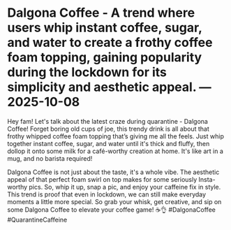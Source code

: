 # Dalgona Coffee - A trend where users whip instant coffee, sugar, and water to create a frothy coffee foam topping, gaining popularity during the lockdown for its simplicity and aesthetic appeal. — 2025-10-08

Hey fam! Let's talk about the latest craze during quarantine - Dalgona Coffee! Forget boring old cups of joe, this trendy drink is all about that frothy whipped coffee foam topping that’s giving me all the feels. Just whip together instant coffee, sugar, and water until it's thick and fluffy, then dollop it onto some milk for a café-worthy creation at home. It's like art in a mug, and no barista required!

Dalgona Coffee is not just about the taste, it's a whole vibe. The aesthetic appeal of that perfect foam swirl on top makes for some seriously Insta-worthy pics. So, whip it up, snap a pic, and enjoy your caffeine fix in style. This trend is proof that even in lockdown, we can still make everyday moments a little more special. So grab your whisk, get creative, and sip on some Dalgona Coffee to elevate your coffee game! ☕👌 #DalgonaCoffee #QuarantineCaffeine